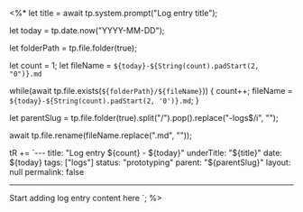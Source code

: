 <%*
let title = await tp.system.prompt("Log entry title");

let today = tp.date.now("YYYY-MM-DD");

let folderPath = tp.file.folder(true);

let count = 1;
let fileName = `${today}-${String(count).padStart(2, "0")}.md`

while(await tp.file.exists(`${folderPath}/${fileName}`)) {
count++;
fileName = `${today}-${String(count).padStart(2, '0')}.md`;
}

let parentSlug = tp.file.folder(true).split("/").pop().replace("-logs$/i", "");

await tp.file.rename(fileName.replace(".md", ""));

tR += `---
title: "Log entry ${count} - ${today}"
underTitle: "${title}"
date: ${today}
tags: ["logs"]
status: "prototyping"
parent: "${parentSlug}"
layout: null
permalink: false

---

Start adding log entry content here
`;
%>
